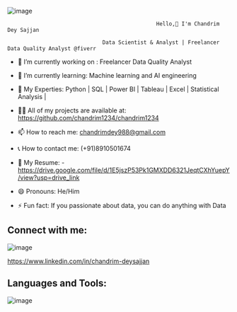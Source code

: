 ![image](https://github.com/user-attachments/assets/e9bfcc77-34a3-4c30-a3f9-9b6f90164327)

                                                   Hello,👋 I'm Chandrim Dey Sajjan

                                  Data Scientist & Analyst | Freelancer Data Quality Analyst @fiverr







- 🔭 I’m currently working on : Freelancer Data Quality Analyst            

- 🌱 I’m currently learning: Machine learning and AI engineering 
  
- 💬 My Experties: Python | SQL | Power BI | Tableau | Excel | Statistical Analysis |

- 👨‍💻 All of my projects are available at: https://github.com/chandrim1234/chandrim1234

- 📫 How to reach me: chandrimdey988@gmail.com

- 📞 How to contact me: (+91)8910501674

- 📄 My Resume: - https://drive.google.com/file/d/1E5jszP53Pk1GMXDD6321JeqtCXhYuepY/view?usp=drive_link
- 😄 Pronouns: He/Him

- ⚡ Fun fact:  If you passionate about data, you can do anything with Data


## Connect with me:

![image](https://github.com/user-attachments/assets/9e6490f0-af82-4cd7-a15e-625afd08b67c)

https://www.linkedin.com/in/chandrim-deysajjan


## Languages and Tools:
![image](https://github.com/user-attachments/assets/1d4d0e7c-9b81-4727-81f7-609f137ca024)




 
 

